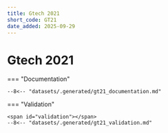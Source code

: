 ```yaml
---
title: Gtech 2021
short_code: GT21
date_added: 2025-09-29
---
```


# Gtech 2021

=== "Documentation"

    --8<-- "datasets/.generated/gt21_documentation.md"

=== "Validation"

    <span id="validation"></span>
    --8<-- "datasets/.generated/gt21_validation.md"
